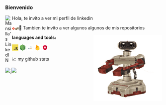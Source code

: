 ### Bienvenido

<a href="https://www.linkedin.com/in/jeamv-illatoro/">
  <img align="left" alt="Mansilla's LinkedIN" width="22px" src="https://raw.githubusercontent.com/peterthehan/peterthehan/master/assets/linkedin.svg" />
<a/>

Hola, te invito a ver mi perfil de linkedin

<a href="https://github.com/jmansilla-2014056?tab=repositories" target="_blank">
  <img align="left" alt="Mansilla's LinkedIN" width="22px" src="https://raw.githubusercontent.com/github/explore/80688e429a7d4ef2fca1e82350fe8e3517d3494d/topics/git/git.png" />
<a/>

💬 Tambien te invito a ver algunos algunos de mis repositorios

  <img align="right" alt="GIF" src="https://github.com/jmansilla-2014056/jmansilla-2014056/blob/master/code.gif?raw=true" >


**languages and tools:**  

<code><img height="20" src="https://raw.githubusercontent.com/github/explore/80688e429a7d4ef2fca1e82350fe8e3517d3494d/topics/javascript/javascript.png"></code>
<code><img height="20" src="https://raw.githubusercontent.com/github/explore/80688e429a7d4ef2fca1e82350fe8e3517d3494d/topics/nodejs/nodejs.png"></code>
<code><img height="20" src="https://raw.githubusercontent.com/github/explore/80688e429a7d4ef2fca1e82350fe8e3517d3494d/topics/mysql/mysql.png"></code>
<code><img height="20" src="https://raw.githubusercontent.com/github/explore/80688e429a7d4ef2fca1e82350fe8e3517d3494d/topics/firebase/firebase.png"></code>
<code><img height="20" src="https://raw.githubusercontent.com/github/explore/80688e429a7d4ef2fca1e82350fe8e3517d3494d/topics/angular/angular.png">
</code>

📈 my github stats

<p align="left">
<a href="https://github.com/jmansilla-2014056">
  <img height="180em" src="https://github-readme-stats-eight-theta.vercel.app/api?username=jmansilla-2014056&show_icons=true&theme=algolia&include_all_commits=true&count_private=true"/>
  <img height="180em" src="https://github-readme-stats-eight-theta.vercel.app/api/top-langs/?username=jmansilla-2014056&layout=compact&langs_count=10&theme=algolia"/>
</a>
</p>

